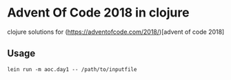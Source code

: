 # Advent Of Code 2018 in clojure

clojure solutions for (https://adventofcode.com/2018/)[advent of code 2018]

## Usage

```
lein run -m aoc.day1 -- /path/to/inputfile
```

